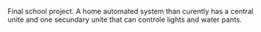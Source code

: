 Final school project. A home automated system than curently has a central unite and one secundary unite that can controle lights and water pants.
